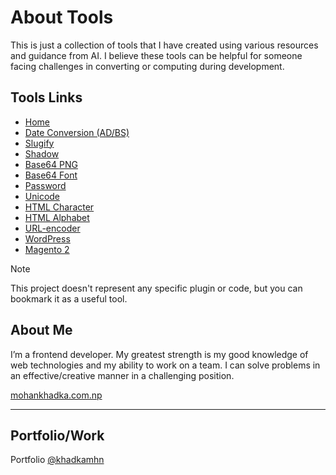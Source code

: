 # About Tools
This is just a collection of tools that I have created using various resources and guidance from AI. I believe these tools can be helpful for someone facing challenges in converting or computing during development.

## Tools Links
* [Home](https://khadkamhn.github.io/tools/)
* [Date Conversion (AD/BS)](https://khadkamhn.github.io/tools/date.html)
* [Slugify](https://khadkamhn.github.io/tools/slugify.html)
* [Shadow](https://khadkamhn.github.io/tools/shadow.html)
* [Base64 PNG](https://khadkamhn.github.io/tools/base64-png.html)
* [Base64 Font](https://khadkamhn.github.io/tools/base64-font.html)
* [Password](https://khadkamhn.github.io/tools/password.html)
* [Unicode](https://khadkamhn.github.io/tools/unicode.html)
* [HTML Character](https://khadkamhn.github.io/tools/html-character.html)
* [HTML Alphabet](https://khadkamhn.github.io/tools/html-alphabet.html)
* [URL-encoder](https://khadkamhn.github.io/tools/url-encoder.html)
* [WordPress](https://khadkamhn.github.io/tools/wordpress.html)
* [Magento 2](https://khadkamhn.github.io/tools/magento.html)

> [!NOTE]
> This project doesn't represent any specific plugin or code, but you can bookmark it as a useful tool.

## About Me
I’m a frontend developer. My greatest strength is my good knowledge of web technologies and my ability to work on a team. I can solve problems in an effective/creative manner in a challenging position.

[mohankhadka.com.np](https://mohankhadka.com.np/)

***
## Portfolio/Work
Portfolio [@khadkamhn](https://codecanyon.net/user/khadkamhn)
